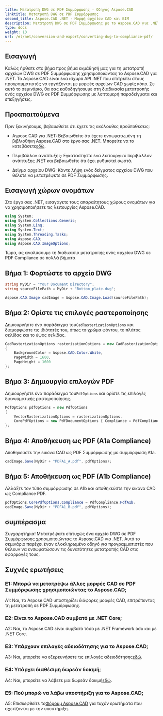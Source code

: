 ```yaml
---
title: Μετατροπή DWG σε PDF Συμμόρφωσης - Οδηγός Aspose.CAD
linktitle: Μετατροπή DWG σε PDF Συμμόρφωσης
second_title: Aspose.CAD .NET - Μορφή αρχείου CAD και BIM
description: Μετατροπή DWG σε PDF Συμμόρφωσης με το Aspose.CAD για .NET. Ακολουθήστε το σεμινάριο μας για καθοδήγηση βήμα προς βήμα.
type: docs
weight: 13
url: /el/net/conversion-and-export/converting-dwg-to-compliance-pdf/
---
```

## Εισαγωγή

Καλώς ήρθατε στο βήμα προς βήμα εκμάθησή μας για τη μετατροπή αρχείων DWG σε PDF Συμμόρφωσης χρησιμοποιώντας το Aspose.CAD για .NET. Το Aspose.CAD είναι ένα ισχυρό API .NET που επιτρέπει στους προγραμματιστές να εργάζονται με μορφές αρχείων CAD χωρίς κόπο. Σε αυτό το σεμινάριο, θα σας καθοδηγήσουμε στη διαδικασία μετατροπής ενός αρχείου DWG σε PDF Συμμόρφωσης με λεπτομερή παραδείγματα και επεξηγήσεις.

## Προαπαιτούμενα

Πριν ξεκινήσουμε, βεβαιωθείτε ότι έχετε τις ακόλουθες προϋποθέσεις:

-  Aspose.CAD για .NET: Βεβαιωθείτε ότι έχετε ενσωματωμένη τη βιβλιοθήκη Aspose.CAD στο έργο σας .NET. Μπορείτε να το κατεβάσετε[εδώ](https://releases.aspose.com/cad/net/).

- Περιβάλλον ανάπτυξης: Εγκαταστήστε ένα λειτουργικό περιβάλλον ανάπτυξης .NET και βεβαιωθείτε ότι έχει ρυθμιστεί σωστά.

- Δείγμα αρχείου DWG: Κάντε λήψη ενός δείγματος αρχείου DWG που θέλετε να μετατρέψετε σε PDF Συμμόρφωσης.

## Εισαγωγή χώρων ονομάτων

Στο έργο σας .NET, εισαγάγετε τους απαραίτητους χώρους ονομάτων για να χρησιμοποιήσετε τις λειτουργίες Aspose.CAD.

```csharp
using System;
using System.Collections.Generic;
using System.Linq;
using System.Text;
using System.Threading.Tasks;
using Aspose.CAD;
using Aspose.CAD.ImageOptions;
```

Τώρα, ας αναλύσουμε τη διαδικασία μετατροπής ενός αρχείου DWG σε PDF Compliance σε πολλά βήματα.

## Βήμα 1: Φορτώστε το αρχείο DWG

```csharp
string MyDir = "Your Document Directory";
string sourceFilePath = MyDir + "Bottom_plate.dwg";

Aspose.CAD.Image cadImage = Aspose.CAD.Image.Load(sourceFilePath);
```

## Βήμα 2: Ορίστε τις επιλογές ραστεροποίησης

 Δημιουργήστε ένα παράδειγμα του`CadRasterizationOptions` και διαμορφώστε τις ιδιότητές του, όπως το χρώμα φόντου, το πλάτος σελίδας και το ύψος σελίδας.

```csharp
CadRasterizationOptions rasterizationOptions = new CadRasterizationOptions
{
    BackgroundColor = Aspose.CAD.Color.White,
    PageWidth = 1600,
    PageHeight = 1600
};
```

## Βήμα 3: Δημιουργία επιλογών PDF

 Δημιουργήστε ένα παράδειγμα του`PdfOptions` και ορίστε τις επιλογές διανυσματικής ραστεροποίησης.

```csharp
PdfOptions pdfOptions = new PdfOptions
{
    VectorRasterizationOptions = rasterizationOptions,
    CorePdfOptions = new PdfDocumentOptions { Compliance = PdfCompliance.PdfA1a }
};
```

## Βήμα 4: Αποθήκευση ως PDF (A1a Compliance)

Αποθηκεύστε την εικόνα CAD ως PDF Συμμόρφωσης με συμμόρφωση A1a.

```csharp
cadImage.Save(MyDir + "PDFA1_A.pdf", pdfOptions);
```

## Βήμα 5: Αποθήκευση ως PDF (A1b Compliance)

Αλλάξτε τον τύπο συμμόρφωσης σε A1b και αποθηκεύστε την εικόνα CAD ως Compliance PDF.

```csharp
pdfOptions.CorePdfOptions.Compliance = PdfCompliance.PdfA1b;
cadImage.Save(MyDir + "PDFA1_B.pdf", pdfOptions);
```

## συμπέρασμα

Συγχαρητήρια! Μετατρέψατε επιτυχώς ένα αρχείο DWG σε PDF Συμμόρφωσης χρησιμοποιώντας το Aspose.CAD για .NET. Αυτό το σεμινάριο παρέχει έναν ολοκληρωμένο οδηγό για προγραμματιστές που θέλουν να ενσωματώσουν τις δυνατότητες μετατροπής CAD στις εφαρμογές τους.

## Συχνές ερωτήσεις

### Ε1: Μπορώ να μετατρέψω άλλες μορφές CAD σε PDF Συμμόρφωσης χρησιμοποιώντας το Aspose.CAD;

A1: Ναι, το Aspose.CAD υποστηρίζει διάφορες μορφές CAD, επιτρέποντας τη μετατροπή σε PDF Συμμόρφωσης.

### Ε2: Είναι το Aspose.CAD συμβατό με .NET Core;

A2: Ναι, το Aspose.CAD είναι συμβατό τόσο με .NET Framework όσο και με .NET Core.

### Ε3: Υπάρχουν επιλογές αδειοδότησης για το Aspose.CAD;

 A3: Ναι, μπορείτε να εξερευνήσετε τις επιλογές αδειοδότησης[εδώ](https://purchase.aspose.com/buy).

### Ε4: Υπάρχει διαθέσιμη δωρεάν δοκιμή;

 A4: Ναι, μπορείτε να λάβετε μια δωρεάν δοκιμή[εδώ](https://releases.aspose.com/).

### Ε5: Πού μπορώ να λάβω υποστήριξη για το Aspose.CAD;

A5: Επισκεφθείτε το[Φόρουμ Aspose.CAD](https://forum.aspose.com/c/cad/19) για τυχόν ερωτήματα που σχετίζονται με την υποστήριξη.
